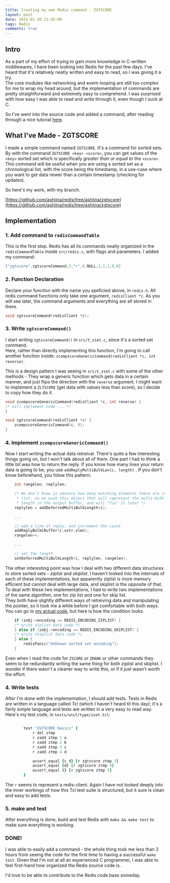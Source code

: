 ```yaml
---
title: Creating my own Redis command - ZGTSCORE
layout: post
date: 2015-01-30 23:45:00
tags: Redis
comments: true
---
```


## Intro
As a part of my effort of trying to gain more knowledge in C-written middlewares, I have been looking into Redis for the past few days. I've heard that it's relatively neatly written and easy to read, so I was giving it a try.  
The core modules like networking and event-looping are still too complex for me to wrap my head around, but the implementation of commands are pretty straightforward and extremely easy to comprehend. I was surprised with how easy I was able to read and write through it, even though I suck at C.  

So I've went into the source code and added a command, after reading through a nice tutorial [here](http://www.starkiller.net/2013/05/02/hacking-redis-adding-a-command/).

## What I've Made - ZGTSCORE

I made a simple command named `ZGTSCORE`. It's a command for sorted sets.  
By with the command `ZGTSCORE <key> <score>`, you can get values of the `<key>` sorted set which is specifically *greater than or equal to* the `<score>`. This command will be useful when you are using a sorted set as a chronological list, with the score being the timestamp, in a use-case where you want to get data newer than a certain timestamp (checking for updates).  

So here's my work, with my branch. 

[https://github.com/ashiina/redis/tree/ashiina/zgtscore](https://github.com/ashiina/redis/tree/ashiina/zgtscore)


## Implementation 

### 1. Add command to `redisCommandTable`  
  This is the first step. Redis has all its commands neatly organized in the `redisCommandTable` inside `src/redis.c`, with flags and parameters. I added my command:

```c
{"zgtscore",zgtscoreCommand,3,"r",0,NULL,1,1,1,0,0}
```

### 2. Function Declaration

Declare your function with the name you speficied above, in `redis.h`. All redis command functions only take one argument, `redisClient *c`. As you will see later, the command arguments and everything are all stored in there. 

```c
void zgtscoreCommand(redisClient *c);
```

### 3. Write `zgtscoreCommand()`

I start writing `zgtscoreCommand()` in `src/t_zset.c`, since it's a sorted set command.  
Here, rather than directly implementing this function, I'm going to call another function inside: `zcompscoreGenericCommand(redisClient *c, int reverse)`.  

This is a design pattern I was seeing in `src/t_zset.c` with some of the other methods - They wrap a generic function which gets data in a certain manner, and just flips the direction with the `reverse` argument. I might want to implement a `ZLTSCORE` (get data with values less than score), so I decide to copy how they do it.  

```c
void zcompscoreGenericCommand(redisClient *c, int reverse) {
/* will implement code ... */
}

void zgtscoreCommand(redisClient *c) {
    zcompscoreGenericCommand(c, 0);
} 
```

### 4. Implement `zcompscoreGenericCommand()`

Now I start writing the actual data retreival. 
There's quite a few interesting things going on, but I won't talk about all of them. One part I had to think a little bit was how to return the reply. If you know how many lines your return data is going to be, you use `addReplyMultiBulkLen(c, length)` .  If you don't know beforehand, you folow this pattern:  


```c
	int rangelen, replylen;

    /* We don't know in advance how many matching elements there are in the
     * list, so we push this object that will represent the multi-bulk
     * length in the output buffer, and will "fix" it later */
    replylen = addDeferredMultiBulkLength(c);

	...

	// add a line of reply, and increment the count
	addReplyBulkCBuffer(c,vstr,vlen);
	rangelen++;

	...

	// set the length
    setDeferredMultiBulkLength(c, replylen, rangelen);
```

The other interesting point was how I deal with two different data structures to store sorted sets - *ziplist* and *skiplist*. I haven't looked into the internals of each of these implementations, but apparently ziplist is more memory efficient but cannot deal with large data, and skiplist is the opposite of that.  
To deal with these two implementations, I had to write two implementations of the same algorithm, one for zip list and one for skip list.  
They both have slightly different ways of retreiving data and manipulating the pointer, so it took me a while before I got comfortable with both ways. You can go to [my actual code](https://github.com/ashiina/redis/blob/ashiina/zgtscore/src/t_zset.c#L2184), but here is how the condition looks. 

```c
    if (zobj->encoding == REDIS_ENCODING_ZIPLIST) {
	/* write ziplist data code */
    } else if (zobj->encoding == REDIS_ENCODING_SKIPLIST) {
	/* write skiplist data code */
    } else {
        redisPanic("Unknown sorted set encoding");
    }
```

Even when I read the code for `ZSCORE` or `ZRANK` or other commands they seem to be redundantly writing the same thing for both ziplist and skiplist. I wonder if there wasn't a cleaner way to write this, or if it just wasn't worth the effort.  

### 4. Write tests

After I'm done with the implementation, I should add tests. Tests in Redis are written in a language called *Tcl* (which I haven't heard til this day); it's a fairly simple language and tests are written in a very easy to read way. Here's my test code, in `tests/unit/type/zset.tcl`:

```tcl

        test "ZGTSCORE basics" {
            r del ztmp
            r zadd ztmp 1 a
            r zadd ztmp 2 b
            r zadd ztmp 3 c
            r zadd ztmp 4 d

            assert_equal {c d} [r zgtscore ztmp 3]
            assert_equal {d} [r zgtscore ztmp 4]
            assert_equal {} [r zgtscore ztmp 5]
        }

```

The `r` seems to represent a redis-client. Again I have not looked deeply into the inner workings of how this Tcl test suite is structured, but it sure is clean and easy to add tests. 

### 5. make and test

After everything is done, build and test Redis with `make && make test` to make sure everything is working. 

### DONE!

I was able to easily add a command - the whole thing took me less than 2 hours from seeing the code for the first time to having a successful `make test`. Given that I'm not at all an experienced C programmer, I was able to feel first-hand how organized the Redis source code is. 

I'd love to be able to contribute to the Redis code base someday. 




